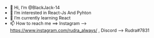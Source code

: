 - 👋 Hi, I’m @BlackJack-14
- 👀 I’m interested in React-Js And Pyhton
- 🌱 I’m currently learning React
- 📫 How to reach me ==> Instagram --> https://www.instagram.com/rudra_always/ , Discord --> Rudra#7831

<!---
BlackJack-14/BlackJack-14 is a ✨ special ✨ repository because its `README.md` (this file) appears on your GitHub profile.
You can click the Preview link to take a look at your changes.
--->
